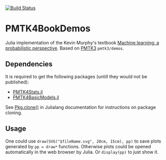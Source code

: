 [![Build Status](https://travis-ci.org/aoboturov/PMTK4BookDemos.jl.svg?branch=master)](https://travis-ci.org/aoboturov/PMTK4BookDemos.jl)

# PMTK4BookDemos

Julia implementation of the Kevin Murphy's textbook [Machine learning: a probabilistic perspective](http://people.cs.ubc.ca/~murphyk/MLbook). Based on [PMTK3](https://github.com/probml/pmtk3) `pmtk3/demos`.

## Dependencies

It is required to get the following packages (untill they would not be published):

- [PMTK4Stats.jl](https://github.com/aoboturov/PMTK4Stats.jl)
- [PMTK4BasicModels.jl](https://github.com/aoboturov/PMTK4BasicModels.jl)

See [Pkg.clone()](http://docs.julialang.org/en/latest/manual/packages/#making-your-package-available) in Julialang documentation for instructions on package cloning.

## Usage

One could use `draw(SVG("$fileName.svg", 20cm, 15cm), pp)` to save plots generated by `pp = draw*` functions.
Otherwise plots could be opened automatically in the web browser by Julia.
Or `display(pp)` to just show it.

